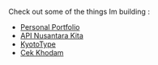 Check out some of the things Im building :
- [Personal Portfolio](https://yuefii.my.id)
- [API Nusantara Kita](https://yuefii.my.id/nusantara-kita)
- [KyotoType](https://kyoto-type.vercel.app/)
- [Cek Khodam](https://cek-khodam-chi.vercel.app/)
